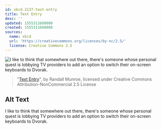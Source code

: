 ```yaml
---
id: xkcd.2137-text-entry
title: Text Entry
desc: ''
updated: 1555311600000
created: 1555311600000
sources:
  name: xkcd
  url: 'https://creativecommons.org/licenses/by-nc/2.5/'
  license: Creative Commons 2.5
---
```

![I like to think that somewhere out there, there's someone whose personal quest is lobbying TV providers to add an option to switch their on-screen keyboards to Dvorak.](https://imgs.xkcd.com/comics/text_entry.png)
> "[Text Entry](https://xkcd.com/2137/)", by Randall Munroe, licensed under Creative Commons Attribution-NonCommercial 2.5 License

## Alt Text
I like to think that somewhere out there, there's someone whose personal quest is lobbying TV providers to add an option to switch their on-screen keyboards to Dvorak.
